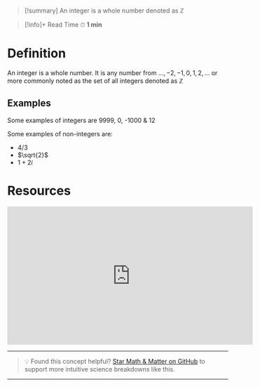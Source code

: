 
>[!summary]
An integer is a whole number denoted as $\mathbb{Z}$ 

>[!info]+ Read Time
⏱ **1 min**

# Definition 
An integer is a whole number. It is any number from $\dots, -2, -1,0 ,1, 2, \dots$ or more commonly noted as the set of all integers denoted as $\mathbb{Z}$ 

## Examples
Some examples of integers are 9999, 0, -1000 & 12

Some examples of non-integers are:
- 4/3
- $\sqrt{2}$ 
- $1 + 2i$ 


# Resources
<iframe width="560" height="315" src="https://www.youtube.com/embed/2kX5WFXN17M?si=2_tE91aH2sziwvMQ" title="YouTube video player" frameborder="0" allow="accelerometer; autoplay; clipboard-write; encrypted-media; gyroscope; picture-in-picture; web-share" referrerpolicy="strict-origin-when-cross-origin" allowfullscreen></iframe>


---

> 💡 Found this concept helpful? [Star Math & Matter on GitHub](https://github.com/rajeevphysics/Obsidian-MathMatter) to support more intuitive science breakdowns like this.

---

